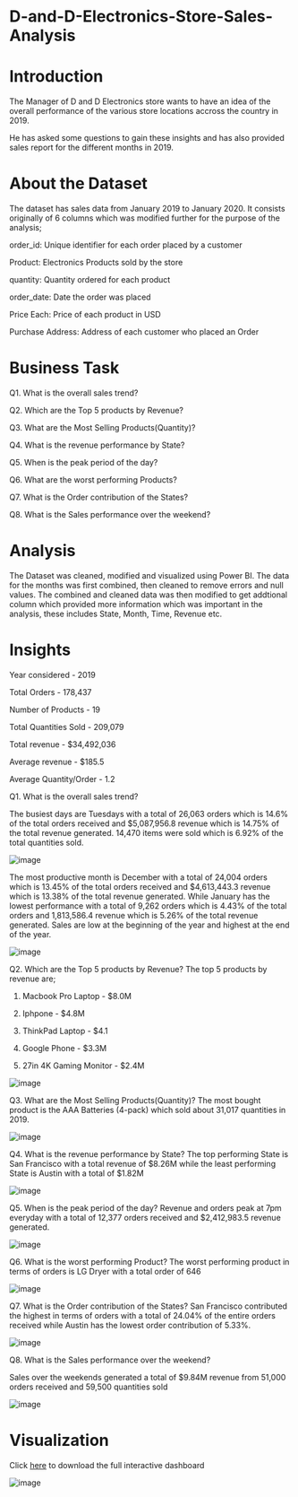 # D-and-D-Electronics-Store-Sales-Analysis

# Introduction

The Manager of D and D Electronics store wants to have an idea of the overall performance of the various store locations accross the country in 2019.

He has asked some questions to gain these insights and has also provided sales report for the different months in 2019.

# About the Dataset

The dataset has sales data from January 2019 to January 2020. It consists originally of 6 columns which was modified further for the purpose of the analysis;

order_id: Unique identifier for each order placed by a customer

Product: Electronics Products sold by the store

quantity: Quantity ordered for each product

order_date: Date the order was placed 

Price Each: Price of each product in USD

Purchase Address: Address of each customer who placed an Order

# Business Task

Q1. What is the overall sales trend? 

Q2. Which are the Top 5 products by Revenue? 

Q3. What are the Most Selling Products(Quantity)? 

Q4. What is the revenue performance by State?

Q5. When is the peak period of the day?

Q6. What are the worst performing Products? 

Q7. What is the Order contribution of the States?

Q8. What is the Sales performance over the weekend?

# Analysis

The Dataset was cleaned, modified and visualized using Power BI. The data for the months was first combined, then cleaned to remove errors and null values. The combined and cleaned data was then modified to get addtional column which provided more information which was important in the analysis, these includes State, Month, Time, Revenue etc.

# Insights

Year considered - 2019

Total Orders - 178,437

Number of Products - 19

Total Quantities Sold - 209,079

Total revenue - $34,492,036

Average revenue - $185.5

Average Quantity/Order - 1.2


Q1. What is the overall sales trend? 

The busiest days are Tuesdays with a total of 26,063 orders which is 14.6% of the total orders received and $5,087,956.8 revenue which is 14.75% of the total revenue generated. 14,470 items were sold which is 6.92% of the total quantities sold. 

![image](https://github.com/Ernest-30/D-and-D-Electronics-Store-Sales-Analysis/assets/123366282/b5cfdabe-41c4-4177-9ed3-487ab3abf272)

The most productive month is December with a total of 24,004 orders which is 13.45% of the total orders received and $4,613,443.3 revenue which is 13.38% of the total revenue generated. While January has the lowest performance with a total of 9,262 orders which is 4.43% of the total orders and 1,813,586.4 revenue which is 5.26% of the total revenue generated. Sales are low at the beginning of the year and highest at the end of the year.

![image](https://github.com/Ernest-30/D-and-D-Electronics-Store-Sales-Analysis/assets/123366282/2835576f-968b-4635-8b35-a6d091c1c3e3)


Q2. Which are the Top 5 products by Revenue? 
The top 5 products by revenue are;

1. Macbook Pro Laptop - $8.0M

2. Iphpone - $4.8M

3. ThinkPad Laptop - $4.1

4. Google Phone - $3.3M

5. 27in 4K Gaming Monitor - $2.4M

![image](https://github.com/Ernest-30/D-and-D-Electronics-Store-Sales-Analysis/assets/123366282/0ccb1dbb-0b6b-47e1-9b01-5ceed703b35c)


Q3. What are the Most Selling Products(Quantity)? 
The most bought product is the AAA Batteries (4-pack) which sold about 31,017 quantities in 2019.

![image](https://github.com/Ernest-30/D-and-D-Electronics-Store-Sales-Analysis/assets/123366282/627a56f0-e530-4b4f-92a5-fa63c4af8e4d)


Q4. What is the revenue performance by State?
The top performing State is San Francisco with a total revenue of $8.26M while the least performing State is Austin with a total of $1.82M

![image](https://github.com/Ernest-30/D-and-D-Electronics-Store-Sales-Analysis/assets/123366282/2cfb27da-b81d-4dae-a407-9e3fdecc3cce)


Q5. When is the peak period of the day?
Revenue and orders peak at 7pm everyday with a total of 12,377 orders received and $2,412,983.5 revenue generated. 

![image](https://github.com/Ernest-30/D-and-D-Electronics-Store-Sales-Analysis/assets/123366282/d052eaf4-06c9-48ad-8dea-7e3bea2bb0a1)


Q6. What is the worst performing Product? 
The worst performing product in terms of orders is LG Dryer with a total order of 646

![image](https://github.com/Ernest-30/D-and-D-Electronics-Store-Sales-Analysis/assets/123366282/8a37fb56-8b48-46e4-a49f-c5fe59260bc8)


Q7. What is the Order contribution of the States?
San Francisco contributed the highest in terms of orders with a total of 24.04% of the entire orders received while Austin has the lowest order contribution of 5.33%.

![image](https://github.com/Ernest-30/D-and-D-Electronics-Store-Sales-Analysis/assets/123366282/863904a4-1575-45ec-aebc-02b050278785)



Q8. What is the Sales performance over the weekend?

Sales over the weekends generated a total of $9.84M revenue from 51,000 orders received and 59,500 quantities sold

![image](https://github.com/Ernest-30/D-and-D-Electronics-Store-Sales-Analysis/assets/123366282/d60569f7-b7af-4794-9c5d-bfcc62f1226c)


# Visualization

Click [here](https://github.com/Ernest-30/D-and-D-Electronics-Store-Sales-Analysis/blob/main/Sales%20Report.pbix) to download the full interactive dashboard

![image](https://github.com/Ernest-30/D-and-D-Electronics-Store-Sales-Analysis/assets/123366282/cecee21e-5e3f-4a44-9c74-00385fb56fe4)

